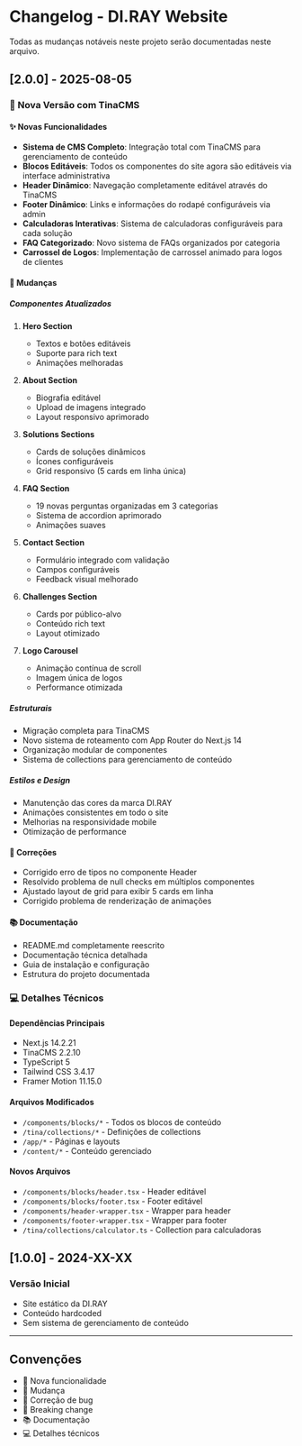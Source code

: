# Changelog - DI.RAY Website

Todas as mudanças notáveis neste projeto serão documentadas neste arquivo.

## [2.0.0] - 2025-08-05

### 🎉 Nova Versão com TinaCMS

#### ✨ Novas Funcionalidades

- **Sistema de CMS Completo**: Integração total com TinaCMS para gerenciamento de conteúdo
- **Blocos Editáveis**: Todos os componentes do site agora são editáveis via interface administrativa
- **Header Dinâmico**: Navegação completamente editável através do TinaCMS
- **Footer Dinâmico**: Links e informações do rodapé configuráveis via admin
- **Calculadoras Interativas**: Sistema de calculadoras configuráveis para cada solução
- **FAQ Categorizado**: Novo sistema de FAQs organizados por categoria
- **Carrossel de Logos**: Implementação de carrossel animado para logos de clientes

#### 🔄 Mudanças

##### Componentes Atualizados
1. **Hero Section**
   - Textos e botões editáveis
   - Suporte para rich text
   - Animações melhoradas

2. **About Section**
   - Biografia editável
   - Upload de imagens integrado
   - Layout responsivo aprimorado

3. **Solutions Sections**
   - Cards de soluções dinâmicos
   - Ícones configuráveis
   - Grid responsivo (5 cards em linha única)

4. **FAQ Section**
   - 19 novas perguntas organizadas em 3 categorias
   - Sistema de accordion aprimorado
   - Animações suaves

5. **Contact Section**
   - Formulário integrado com validação
   - Campos configuráveis
   - Feedback visual melhorado

6. **Challenges Section**
   - Cards por público-alvo
   - Conteúdo rich text
   - Layout otimizado

7. **Logo Carousel**
   - Animação contínua de scroll
   - Imagem única de logos
   - Performance otimizada

##### Estruturais
- Migração completa para TinaCMS
- Novo sistema de roteamento com App Router do Next.js 14
- Organização modular de componentes
- Sistema de collections para gerenciamento de conteúdo

##### Estilos e Design
- Manutenção das cores da marca DI.RAY
- Animações consistentes em todo o site
- Melhorias na responsividade mobile
- Otimização de performance

#### 🐛 Correções

- Corrigido erro de tipos no componente Header
- Resolvido problema de null checks em múltiplos componentes
- Ajustado layout de grid para exibir 5 cards em linha
- Corrigido problema de renderização de animações

#### 📚 Documentação

- README.md completamente reescrito
- Documentação técnica detalhada
- Guia de instalação e configuração
- Estrutura do projeto documentada

### 💻 Detalhes Técnicos

#### Dependências Principais
- Next.js 14.2.21
- TinaCMS 2.2.10
- TypeScript 5
- Tailwind CSS 3.4.17
- Framer Motion 11.15.0

#### Arquivos Modificados
- `/components/blocks/*` - Todos os blocos de conteúdo
- `/tina/collections/*` - Definições de collections
- `/app/*` - Páginas e layouts
- `/content/*` - Conteúdo gerenciado

#### Novos Arquivos
- `/components/blocks/header.tsx` - Header editável
- `/components/blocks/footer.tsx` - Footer editável
- `/components/header-wrapper.tsx` - Wrapper para header
- `/components/footer-wrapper.tsx` - Wrapper para footer
- `/tina/collections/calculator.ts` - Collection para calculadoras

## [1.0.0] - 2024-XX-XX

### Versão Inicial
- Site estático da DI.RAY
- Conteúdo hardcoded
- Sem sistema de gerenciamento de conteúdo

---

## Convenções

- 🎉 Nova funcionalidade
- 🔄 Mudança
- 🐛 Correção de bug
- 🚨 Breaking change
- 📚 Documentação
- 💻 Detalhes técnicos